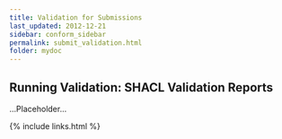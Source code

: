 ```yaml
---
title: Validation for Submissions
last_updated: 2012-12-21
sidebar: conform_sidebar
permalink: submit_validation.html
folder: mydoc
---
```


## Running Validation: SHACL Validation Reports 

...Placeholder...


{% include links.html %}

